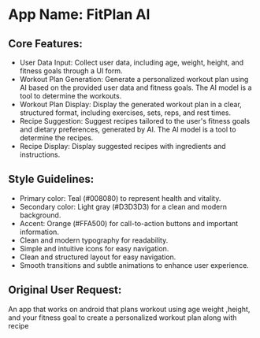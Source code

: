 # **App Name**: FitPlan AI

## Core Features:

- User Data Input: Collect user data, including age, weight, height, and fitness goals through a UI form.
- Workout Plan Generation: Generate a personalized workout plan using AI based on the provided user data and fitness goals. The AI model is a tool to determine the workouts.
- Workout Plan Display: Display the generated workout plan in a clear, structured format, including exercises, sets, reps, and rest times.
- Recipe Suggestion: Suggest recipes tailored to the user's fitness goals and dietary preferences, generated by AI. The AI model is a tool to determine the recipes.
- Recipe Display: Display suggested recipes with ingredients and instructions.

## Style Guidelines:

- Primary color: Teal (#008080) to represent health and vitality.
- Secondary color: Light gray (#D3D3D3) for a clean and modern background.
- Accent: Orange (#FFA500) for call-to-action buttons and important information.
- Clean and modern typography for readability.
- Simple and intuitive icons for easy navigation.
- Clean and structured layout for easy navigation.
- Smooth transitions and subtle animations to enhance user experience.

## Original User Request:
An app that works on android that plans workout using age weight ,height, and your fitness goal to create a personalized workout plan along with recipe
  